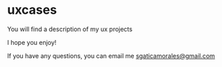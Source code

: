 # uxcases

You will find a description of my ux projects 

I hope you enjoy!

If you have any questions, you can email me sgaticamorales@gmail.com
